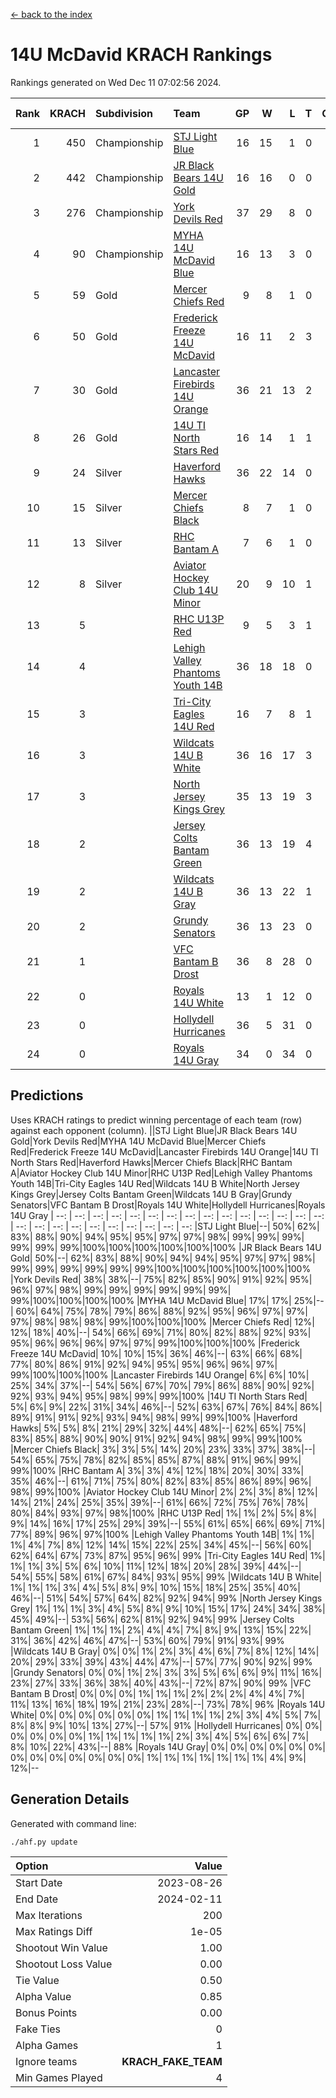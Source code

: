 [<- back to the index](readme.md)
# 14U McDavid KRACH Rankings
Rankings generated on Wed Dec 11 07:02:56 2024.

Rank|KRACH|Subdivision|Team|GP|W|L|T|OTW|OTL|SoS|Exp Wins|Win Diff
---:|---:|:---|:---|---:|---:|---:|---:|---:|---:|---:|---:|---:
1|450|Championship|[STJ Light Blue](https://gamesheetstats.com/seasons/3659/teams/140639/schedule)|16|15|1|0|0|0|43|15.8|-0.0
2|442|Championship|[JR Black Bears 14U Gold](https://gamesheetstats.com/seasons/3659/teams/140633/schedule)|16|16|0|0|1|0|5|16.8|-0.0
3|276|Championship|[York Devils Red](https://gamesheetstats.com/seasons/3659/teams/140644/schedule)|37|29|8|0|0|0|350|29.8|-0.0
4|90|Championship|[MYHA 14U McDavid Blue](https://gamesheetstats.com/seasons/3659/teams/140636/schedule)|16|13|3|0|0|0|43|13.9|0.0
5|59|Gold|[Mercer Chiefs Red](https://gamesheetstats.com/seasons/3659/teams/140606/schedule)|9|8|1|0|0|0|30|8.9|0.0
6|50|Gold|[Frederick Freeze 14U McDavid](https://gamesheetstats.com/seasons/3659/teams/140628/schedule)|16|11|2|3|0|0|41|13.4|0.0
7|30|Gold|[Lancaster Firebirds 14U Orange](https://gamesheetstats.com/seasons/3659/teams/140634/schedule)|36|21|13|2|0|0|92|22.9|0.0
8|26|Gold|[14U TI North Stars Red](https://gamesheetstats.com/seasons/3659/teams/140626/schedule)|16|14|1|1|0|0|4|15.4|0.0
9|24|Silver|[Haverford Hawks](https://gamesheetstats.com/seasons/3659/teams/140630/schedule)|36|22|14|0|0|0|80|22.9|0.0
10|15|Silver|[Mercer Chiefs Black](https://gamesheetstats.com/seasons/3659/teams/140605/schedule)|8|7|1|0|0|0|2|7.9|0.0
11|13|Silver|[RHC Bantam A](https://gamesheetstats.com/seasons/3659/teams/140618/schedule)|7|6|1|0|0|0|2|6.9|0.0
12|8|Silver|[Aviator Hockey Club 14U Minor](https://gamesheetstats.com/seasons/3659/teams/140627/schedule)|20|9|10|1|0|0|90|10.4|0.0
13|5||[RHC U13P Red](https://gamesheetstats.com/seasons/3659/teams/140619/schedule)|9|5|3|1|1|0|30|6.4|0.0
14|4||[Lehigh Valley Phantoms Youth 14B](https://gamesheetstats.com/seasons/3659/teams/140635/schedule)|36|18|18|0|2|1|45|18.9|0.0
15|3||[Tri-City Eagles 14U Red](https://gamesheetstats.com/seasons/3659/teams/140640/schedule)|16|7|8|1|1|0|56|8.4|0.0
16|3||[Wildcats 14U B White](https://gamesheetstats.com/seasons/3659/teams/140643/schedule)|36|16|17|3|2|1|27|18.4|0.0
17|3||[North Jersey Kings Grey](https://gamesheetstats.com/seasons/3659/teams/140637/schedule)|35|13|19|3|1|1|22|15.4|0.0
18|2||[Jersey Colts Bantam Green](https://gamesheetstats.com/seasons/3659/teams/140632/schedule)|36|13|19|4|1|1|16|15.9|0.0
19|2||[Wildcats 14U B Gray](https://gamesheetstats.com/seasons/3659/teams/140642/schedule)|36|13|22|1|0|0|26|14.4|0.0
20|2||[Grundy Senators](https://gamesheetstats.com/seasons/3659/teams/140629/schedule)|36|13|23|0|0|2|77|13.9|0.0
21|1||[VFC Bantam B Drost](https://gamesheetstats.com/seasons/3659/teams/140641/schedule)|36|8|28|0|1|2|93|8.9|0.0
22|0||[Royals 14U White](https://gamesheetstats.com/seasons/3659/teams/140620/schedule)|13|1|12|0|0|1|78|1.9|0.0
23|0||[Hollydell Hurricanes](https://gamesheetstats.com/seasons/3659/teams/140631/schedule)|36|5|31|0|0|1|17|5.9|0.0
24|0||[Royals 14U Gray](https://gamesheetstats.com/seasons/3659/teams/140638/schedule)|34|0|34|0|0|0|46|0.9|0.0

## Predictions
Uses KRACH ratings to predict winning percentage of each team (row) against each opponent (column).
||STJ Light Blue|JR Black Bears 14U Gold|York Devils Red|MYHA 14U McDavid Blue|Mercer Chiefs Red|Frederick Freeze 14U McDavid|Lancaster Firebirds 14U Orange|14U TI North Stars Red|Haverford Hawks|Mercer Chiefs Black|RHC Bantam A|Aviator Hockey Club 14U Minor|RHC U13P Red|Lehigh Valley Phantoms Youth 14B|Tri-City Eagles 14U Red|Wildcats 14U B White|North Jersey Kings Grey|Jersey Colts Bantam Green|Wildcats 14U B Gray|Grundy Senators|VFC Bantam B Drost|Royals 14U White|Hollydell Hurricanes|Royals 14U Gray
| --: | --: | --: | --: | --: | --: | --: | --: | --: | --: | --: | --: | --: | --: | --: | --: | --: | --: | --: | --: | --: | --: | --: | --: | --: 
|STJ Light Blue|--| 50%| 62%| 83%| 88%| 90%| 94%| 95%| 95%| 97%| 97%| 98%| 99%| 99%| 99%| 99%| 99%| 99%|100%|100%|100%|100%|100%|100%
|JR Black Bears 14U Gold| 50%|--| 62%| 83%| 88%| 90%| 94%| 94%| 95%| 97%| 97%| 98%| 99%| 99%| 99%| 99%| 99%| 99%|100%|100%|100%|100%|100%|100%
|York Devils Red| 38%| 38%|--| 75%| 82%| 85%| 90%| 91%| 92%| 95%| 96%| 97%| 98%| 99%| 99%| 99%| 99%| 99%| 99%| 99%|100%|100%|100%|100%
|MYHA 14U McDavid Blue| 17%| 17%| 25%|--| 60%| 64%| 75%| 78%| 79%| 86%| 88%| 92%| 95%| 96%| 97%| 97%| 97%| 98%| 98%| 98%| 99%|100%|100%|100%
|Mercer Chiefs Red| 12%| 12%| 18%| 40%|--| 54%| 66%| 69%| 71%| 80%| 82%| 88%| 92%| 93%| 95%| 96%| 96%| 96%| 97%| 97%| 99%|100%|100%|100%
|Frederick Freeze 14U McDavid| 10%| 10%| 15%| 36%| 46%|--| 63%| 66%| 68%| 77%| 80%| 86%| 91%| 92%| 94%| 95%| 95%| 96%| 96%| 97%| 99%|100%|100%|100%
|Lancaster Firebirds 14U Orange|  6%|  6%| 10%| 25%| 34%| 37%|--| 54%| 56%| 67%| 70%| 79%| 86%| 88%| 90%| 92%| 92%| 93%| 94%| 95%| 98%| 99%| 99%|100%
|14U TI North Stars Red|  5%|  6%|  9%| 22%| 31%| 34%| 46%|--| 52%| 63%| 67%| 76%| 84%| 86%| 89%| 91%| 91%| 92%| 93%| 94%| 98%| 99%| 99%|100%
|Haverford Hawks|  5%|  5%|  8%| 21%| 29%| 32%| 44%| 48%|--| 62%| 65%| 75%| 83%| 85%| 88%| 90%| 90%| 91%| 92%| 94%| 98%| 99%| 99%|100%
|Mercer Chiefs Black|  3%|  3%|  5%| 14%| 20%| 23%| 33%| 37%| 38%|--| 54%| 65%| 75%| 78%| 82%| 85%| 85%| 87%| 88%| 91%| 96%| 99%| 99%|100%
|RHC Bantam A|  3%|  3%|  4%| 12%| 18%| 20%| 30%| 33%| 35%| 46%|--| 61%| 71%| 75%| 80%| 82%| 83%| 85%| 86%| 89%| 96%| 98%| 99%|100%
|Aviator Hockey Club 14U Minor|  2%|  2%|  3%|  8%| 12%| 14%| 21%| 24%| 25%| 35%| 39%|--| 61%| 66%| 72%| 75%| 76%| 78%| 80%| 84%| 93%| 97%| 98%|100%
|RHC U13P Red|  1%|  1%|  2%|  5%|  8%|  9%| 14%| 16%| 17%| 25%| 29%| 39%|--| 55%| 61%| 65%| 66%| 69%| 71%| 77%| 89%| 96%| 97%|100%
|Lehigh Valley Phantoms Youth 14B|  1%|  1%|  1%|  4%|  7%|  8%| 12%| 14%| 15%| 22%| 25%| 34%| 45%|--| 56%| 60%| 62%| 64%| 67%| 73%| 87%| 95%| 96%| 99%
|Tri-City Eagles 14U Red|  1%|  1%|  1%|  3%|  5%|  6%| 10%| 11%| 12%| 18%| 20%| 28%| 39%| 44%|--| 54%| 55%| 58%| 61%| 67%| 84%| 93%| 95%| 99%
|Wildcats 14U B White|  1%|  1%|  1%|  3%|  4%|  5%|  8%|  9%| 10%| 15%| 18%| 25%| 35%| 40%| 46%|--| 51%| 54%| 57%| 64%| 82%| 92%| 94%| 99%
|North Jersey Kings Grey|  1%|  1%|  1%|  3%|  4%|  5%|  8%|  9%| 10%| 15%| 17%| 24%| 34%| 38%| 45%| 49%|--| 53%| 56%| 62%| 81%| 92%| 94%| 99%
|Jersey Colts Bantam Green|  1%|  1%|  1%|  2%|  4%|  4%|  7%|  8%|  9%| 13%| 15%| 22%| 31%| 36%| 42%| 46%| 47%|--| 53%| 60%| 79%| 91%| 93%| 99%
|Wildcats 14U B Gray|  0%|  0%|  1%|  2%|  3%|  4%|  6%|  7%|  8%| 12%| 14%| 20%| 29%| 33%| 39%| 43%| 44%| 47%|--| 57%| 77%| 90%| 92%| 99%
|Grundy Senators|  0%|  0%|  1%|  2%|  3%|  3%|  5%|  6%|  6%|  9%| 11%| 16%| 23%| 27%| 33%| 36%| 38%| 40%| 43%|--| 72%| 87%| 90%| 99%
|VFC Bantam B Drost|  0%|  0%|  0%|  1%|  1%|  1%|  2%|  2%|  2%|  4%|  4%|  7%| 11%| 13%| 16%| 18%| 19%| 21%| 23%| 28%|--| 73%| 78%| 96%
|Royals 14U White|  0%|  0%|  0%|  0%|  0%|  0%|  1%|  1%|  1%|  1%|  2%|  3%|  4%|  5%|  7%|  8%|  8%|  9%| 10%| 13%| 27%|--| 57%| 91%
|Hollydell Hurricanes|  0%|  0%|  0%|  0%|  0%|  0%|  1%|  1%|  1%|  1%|  1%|  2%|  3%|  4%|  5%|  6%|  6%|  7%|  8%| 10%| 22%| 43%|--| 88%
|Royals 14U Gray|  0%|  0%|  0%|  0%|  0%|  0%|  0%|  0%|  0%|  0%|  0%|  0%|  0%|  1%|  1%|  1%|  1%|  1%|  1%|  1%|  4%|  9%| 12%|--

## Generation Details

Generated with command line:
```
./ahf.py update
```

| Option | Value |
| :----- | ----: |
| Start Date | 2023-08-26 |
| End Date | 2024-02-11 |
| Max Iterations | 200 |
| Max Ratings Diff | 1e-05 |
| Shootout Win Value | 1.00 |
| Shootout Loss Value | 0.00 |
| Tie Value | 0.50 |
| Alpha Value | 0.85 |
| Bonus Points | 0.00 |
| Fake Ties | 0 |
| Alpha Games | 1 |
| Ignore teams | __KRACH_FAKE_TEAM__ |
| Min Games Played | 4 |

